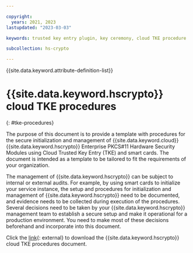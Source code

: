 ```yaml
---

copyright:
  years: 2021, 2023
lastupdated: "2023-03-03"

keywords: trusted key entry plugin, key ceremony, cloud TKE procedure

subcollection: hs-crypto

---
```



{{site.data.keyword.attribute-definition-list}}



# {{site.data.keyword.hscrypto}} cloud TKE procedures
{: #tke-procedures}

The purpose of this document is to provide a template with procedures for the secure initialization and management of {{site.data.keyword.cloud}} {{site.data.keyword.hscrypto}} Enterprise PKCS#11 Hardware Security Modules using Cloud Trusted Key Entry (TKE) and smart cards. The document is intended as a template to be tailored to fit the requirements of your organization.

The management of {{site.data.keyword.hscrypto}} can be subject to internal or external audits. For example, by using smart cards to initialize your service instance, the setup and procedures for initialization and management of {{site.data.keyword.hscrypto}} need to be documented, and evidence needs to be collected during execution of the procedures. Several decisions need to be taken by your {{site.data.keyword.hscrypto}} management team to establish a secure setup and make it operational for a production environment. You need to make most of these decisions beforehand and incorporate into this document.

Click the [link](https://cloud.ibm.com/media/docs/downloads/hs-crypto/IBM_Cloud_HyperProtectCryptoSevices_TKE_Procedures.pdf){: external} to download the {{site.data.keyword.hscrypto}} cloud TKE procedures document.


